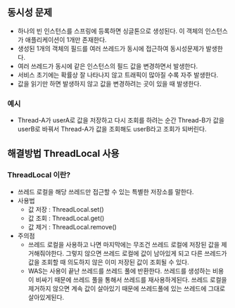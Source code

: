 ## 동시성 문제
- 하나의 빈 인스턴스를 스프링에 등록하면 싱글톤으로 생성된다. 이 객체의 인스턴스가 애플리케이션이 1개만 존재한다.
- 생성된 1개의 객체의 필드를 여러 쓰레드가 동시에 접근하여 동시성문제가 발생한다.
- 여러 쓰레드가 동시에 같은 인스턴스의 필드 값을 변경하면서 발생한다.
- 서비스 초기에는 확률상 잘 나타나지 않고 트래픽이 많아질 수록 자주 발생한다.
- 값을 읽기만 하면 발생하지 않고 값을 변경하려는 곳이 있을 때 발생한다.

### 예시
- Thread-A가 userA로 값을 저장하고 다시 조회를 하려는 순간 Thread-B가 값을 userB로 바꿔서 Thread-A가 값을 조회해도 userB라고 조회가 되버린다.

## 해결방법 ThreadLocal 사용

### ThreadLocal 이란?
- 쓰레드 로컬을 해당 쓰레드만 접근할 수 있는 특별한 저장소를 말한다.
- 사용법
    - 값 저장 : ThreadLocal.set()
    - 값 조회 : ThreadLocal.get()
    - 값 제거 : ThreadLocal.remove()
- 주의점 
    - 쓰레드 로컬을 사용하고 나면 마지막에는 무조건 쓰레드 로컬에 저장된 값을 제거해줘야한다. 그렇지 않으면 쓰레드 로컬에 값이 남아있게 되고 다른 쓰레드가 값을 조회할 때 의도하지 않은 이미 저장된 값이 조회될 수 있다. 
    - WAS는 사용이 끝난 쓰레드를 쓰레드 풀에 반환한다. 쓰레드를 생성하는 비용이 비싸기 때문에 쓰레드 풀을 통해서 쓰레드를 재사용하게된다. 쓰레드 로컬을 제거하지 않으면 계속 값이 살아있기 때문에 쓰레드풀에 있는 쓰레드에 그대로 살아있게된다.